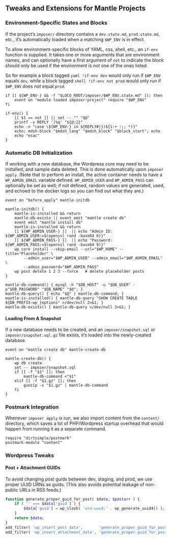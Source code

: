 ## Tweaks and Extensions for Mantle Projects

### Environment-Specific States and Blocks

If the project’s `imposer/` directory contains a `dev.state.md`, `prod.state.md`, etc., it’s automatically loaded when a matching `$WP_ENV` is in effect.

To allow environment-specific blocks of YAML, css, shell, etc., an `if-env` function is supplied.  It takes one or more arguments that are environment names, and can optionally have a first argument of `not` to indicate the block should only be used if the environment is *not* one of the ones listed.

So for example a block tagged `yaml !if-env dev` would only run if `$WP_ENV` equals `dev`, while a block tagged `shell !if-env not prod` would only run if `$WP_ENV` does *not* equal `prod`.

```shell
if [[ ${WP_ENV-} && -f "$LOCO_ROOT/imposer/$WP_ENV.state.md" ]]; then
	event on "module loaded imposer:project" require "$WP_ENV"
fi

if-env() {
	[[ $1 == not ]] || set -- "" "$@"
	printf -v REPLY '|%q' "${@:2}"
	echo -n "case \${WP_ENV-} in ${REPLY#|})${1:+ :;; *)}"
	echo; mdsh-block "$mdsh_lang" "$mdsh_block" "$block_start"; echo
	echo "esac"
}
```

### Automatic DB Initialization

If working with a new database, the Wordpress core may need to be installed, and sample data deleted.  This is done automatically upon `imposer apply`.   (Note that to perform an install, the active container needs to have a `WP_ADMIN_EMAIL` variable defined.  `WP_ADMIN_USER` and `WP_ADMIN_PASS` can optionally be set as well; if not defined, random values are generated, used, and echoed to the docker logs so you can find out what they are.)

```shell
event on "before_apply" mantle-initdb

mantle-initdb() {
	mantle-is-installed && return
	mantle-db-exists || event emit "mantle create db"
	event emit "mantle install db"
	mantle-is-installed && return
	[[ ${WP_ADMIN_USER-} ]]  || echo "Admin ID: ${WP_ADMIN_USER:=$(openssl rand -base64 6)}"
	[[ ${WP_ADMIN_PASS-} ]]  || echo "Password: ${WP_ADMIN_PASS:=$(openssl rand -base64 9)}"
	wp core install --skip-email --url="$WP_HOME" --title="Placeholder" \
		--admin_user="$WP_ADMIN_USER" --admin_email="$WP_ADMIN_EMAIL" \
		--admin_password="$WP_ADMIN_PASS"
	wp post delete 1 2 3 --force   # delete placeholder posts
}

mantle-db-command() { mysql -h "$DB_HOST" -u "$DB_USER" -p"$DB_PASSWORD" "$DB_NAME" "$@"; }
mantle-db-query() { echo "$@" | mantle-db-command; }
mantle-is-installed() { mantle-db-query "SHOW CREATE TABLE ${DB_PREFIX-wp_}options" >/dev/null 2>&1; }
mantle-db-exists() { mantle-db-query >/dev/null 2>&1; }
```

#### Loading From A Snapshot

If a new database needs to be created, and an `imposer/snapshot.sql` or `imposer/snapshot.sql.gz` file exists, it’s loaded into the newly-created database.

```shell
event on "mantle create db" mantle-create-db

mantle-create-db() {
	wp db create
	set -- imposer/snapshot.sql
	if [[ -f "$1" ]]; then
		mantle-db-command <"$1"
	elif [[ -f "$1.gz" ]]; then
		gunzip -c "$1.gz" | mantle-db-command
	fi
}
```

### Postmark Integration

Whenever `imposer apply` is run, we also import content from the `content/` directory, which saves a lot of PHP/Wordpress startup overhead that would happen from running it as a separate command.

```shell
require "dirtsimple/postmark"
postmark-module "content"
```

### Wordpress Tweaks

#### Post + Attachment GUIDs

To avoid changing post guids between dev, staging, and prod, we use proper UUID URNs as guids.  (This also avoids potential leakage of non-public URLs in RSS feeds.)

```php tweak
function generate_proper_guid_for_post( $data, $postarr ) {
	if ( '' === $data['guid'] ) {
		$data['guid'] = wp_slash( 'urn:uuid:' . wp_generate_uuid4() );
	}
	return $data;
}
add_filter( 'wp_insert_post_data',       'generate_proper_guid_for_post', 10, 2 );
add_filter( 'wp_insert_attachment_data', 'generate_proper_guid_for_post', 10, 2 );
```

